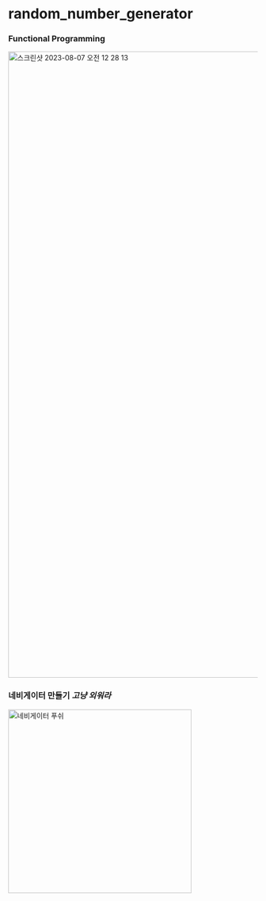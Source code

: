 # random_number_generator

### Functional Programming
<img width="1261" alt="스크린샷 2023-08-07 오전 12 28 13" src="https://github.com/leejihyeon240/FlutterStudy/assets/59243729/b6f2e384-9d99-4d65-95a9-2b47f69df7be">

<br>

### 네비게이터 만들기 ***고냥 외워라***
<img width="370" alt="네비게이터 푸쉬" src="https://github.com/leejihyeon240/FlutterStudy/assets/59243729/96fa1aad-b236-4085-8079-24fad23d94a2">
